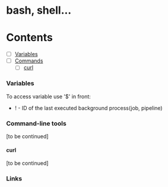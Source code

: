 # bash, shell...

# Contents

* [ ] [Variables](#Variables)
* [ ] [Commands](#Commands)
    - [ ] [curl](#curl)
### Variables

To access variable use '$' in front:
* ! - ID of the last executed background process(job, pipeline)

### Command-line tools

[to be continued]

#### curl

[to be continued]

### Links
